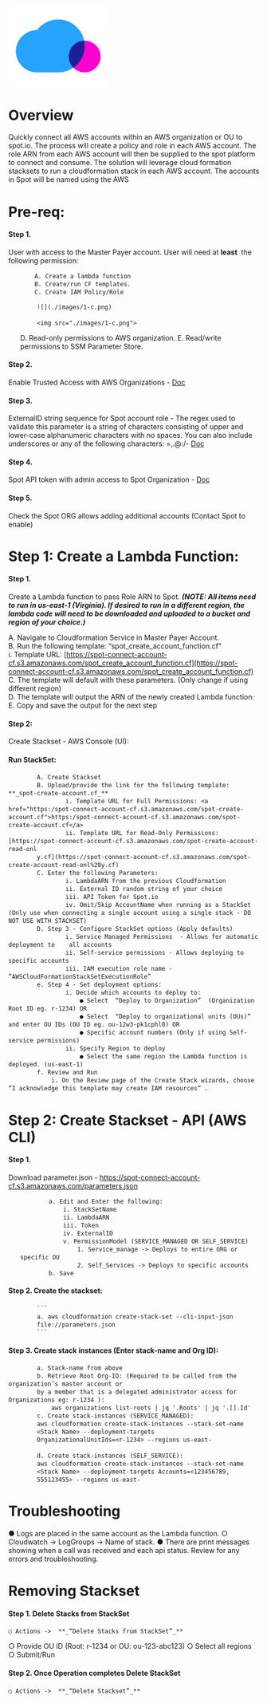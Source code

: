 <img src="./images/logo.png" width="200">

# Overview

Quickly connect all AWS accounts within an AWS organization or OU to spot.io. The process will create
a policy and role in each AWS account. The role ARN from each AWS account will then be supplied to
the spot platform to connect and consume. The solution will leverage cloud formation stacksets to run a
cloudformation stack in each AWS account. The accounts in Spot will be named using the AWS

# Pre-req:

#### Step 1.
User with access to the Master Payer account. User will need at ​ **least** ​ the following permission:
<ol>

	    A. Create a lambda function
	    B. Create/run CF templates.
	    C. Create IAM Policy/Role
</ol>

            ![](./images/1-c.png)

            <img src="./images/1-c.png">
<ol>
	    D. Read-only permissions to AWS organization.
	    E. Read/write permissions to SSM Parameter Store.
</ol>

#### Step 2.
Enable Trusted Access with AWS Organizations - ​[Doc](https://docs.aws.amazon.com/AWSCloudFormation/latest/UserGuide/stacksets-orgs-enable-trusted-access.html)
#### Step 3.
ExternalID string sequence for Spot account role - The regex used to validate this parameter is a string of characters consisting of upper and lower-case alphanumeric characters with no spaces. You can also include underscores or any of the following characters: =,.@:/- ​[Doc](https://aws.amazon.com/blogs/security/how-to-use-external-id-when-granting-access-to-your-aws-resources/)
#### Step 4.
Spot API token with admin access to Spot Organization - ​[Doc](https://help.spot.io/spotinst-api/administration/create-an-api-token)
#### Step 5.
Check the Spot ORG allows adding additional accounts (Contact Spot to enable)

# Step 1: Create a Lambda Function:

#### Step 1.
Create a Lambda function to pass Role ARN to Spot. ​ **_(NOTE: All items need to run in us-east-1 (Virginia). If desired to run in a different region, the lambda code will need to be downloaded and uploaded to a bucket and region of your choice.)_**


A. Navigate to Cloudformation Service in Master Payer Account.<br>
B. Run the following template: “spot_create_account_function.cf”<br>
    i. Template URL: [https://spot-connect-account-cf.s3.amazonaws.com/spot_create_account_function.cf](https://spot-connect-account-cf.s3.amazonaws.com/spot_create_account_function.cf)<br>
C. The template will default with these parameters. (Only change if using different region)<br>
D. The template will output the ARN of the newly created Lambda function:<br>
E. Copy and save the output for the next step<br>

#### Step 2:
Create Stackset - AWS Console (UI):
#### Run StackSet:
   

            A. Create Stackset
            B. Upload/provide the link for the following template: ​ **_spot-create-account.cf_**
                    i. Template URL for Full Permissions: <a href="https:/spot-connect-account-cf.s3.amazonaws.com/spot-create-account.cf">https:/spot-connect-account-cf.s3.amazonaws.com/spot-create-account.cf</a>
                    ii. Template URL for Read-Only Permissions: [https://spot-connect-account-cf.s3.amazonaws.com/spot-create-account-read-onl
            y.cf](https://spot-connect-account-cf.s3.amazonaws.com/spot-create-account-read-onl%20y.cf)
            C. Enter the following Parameters:
                    i. LambdaARN from the previous Cloudformation
                    ii. External ID random string of your choice
                    iii. API Token for Spot.io
                    iv. Omit/Skip AccountName when running as a StackSet (Only use when connecting a single account using a single stack - DO NOT USE WITH STACKSET)
            D. Step 3 - Configure StackSet options (Apply defaults)
                    i. Service Managed Permissions ​ - Allows for automatic deployment to    all accounts
                    ii. Self-service permissions - Allows deploying to specific accounts
                    iii. IAM execution role name - “AWSCloudFormationStackSetExecutionRole”
            e. Step 4 - Set deployment options:
                    i. Decide which accounts to deploy to:
                        ● Select ​ “Deploy to Organization” ​ (Organization Root ID eg. r-1234) OR
                        ● Select ​ “Deploy to organizational units (OUs)” and enter OU IDs (OU ID eg. ou-12w3-pk1cphl0) OR
                        ● Specific account numbers (Only if using Self-service permissions)
                    ii. Specify Region to deploy
                        ● Select the same region the Lambda function is deployed. (us-east-1)
            f. Review and Run
                i. On the Review page of the Create Stack wizards, choose ​ “I acknowledge this template may create IAM resources” ​.


# Step 2: Create Stackset - API (AWS CLI)

#### Step 1. 
Download parameter.json - ​https://spot-connect-account-cf.s3.amazonaws.com/parameters.json
<ol>

            a. Edit and Enter the following:
                i. StackSetName
                ii. LambdaARN
                iii. Token
                iv. ExternalID
                v. PermissionModel (SERVICE_MANAGED OR SELF_SERVICE)
                    1. Service_manage -> Deploys to entire ORG or specific OU
                    2. Self_Services -> Deploys to specific accounts
            b. Save
</ol>

#### Step 2. Create the stackset:

            ```
            a. aws cloudformation create-stack-set --cli-input-json
            file://parameters.json
            ```
            
#### Step 3. Create stack instances (Enter stack-name and Org ID):
            a. Stack-name from above
            b. Retrieve Root Org-ID: (Required to be called from the organization’s master account or
            by a member that is a delegated administrator access for Organizations eg: r-1234 ):
                aws organizations list-roots | jq '.Roots' | jq '.[].Id'
            c. Create stack-instances (SERVICE_MANAGED):
            aws cloudformation create-stack-instances --stack-set-name
            <Stack Name> --deployment-targets
            OrganizationalUnitIds=<r-1234> --regions us-east-

            d. Create stack-instances (SELF_SERVICE):
            aws cloudformation create-stack-instances --stack-set-name
            <Stack Name> --deployment-targets Accounts=<123456789,
            555123455> --regions us-east-


# Troubleshooting

● Logs are placed in the same account as the Lambda function.
○ Cloudwatch -> LogGroups -> Name of stack.
● There are print messages showing when a call was received and each api status. Review for
any errors and troubleshooting.

# Removing Stackset

#### Step 1. Delete Stacks from StackSet
    ○ Actions -> ​ **_“Delete Stacks from StackSet”_**

○ Provide OU ID (Root: r-1234 or OU: ou-123-abc123)
○ Select all regions
○ Submit/Run

#### Step 2. Once Operation completes Delete StackSet
    ○ Actions -> ​ **_“Delete Stackset”_**

